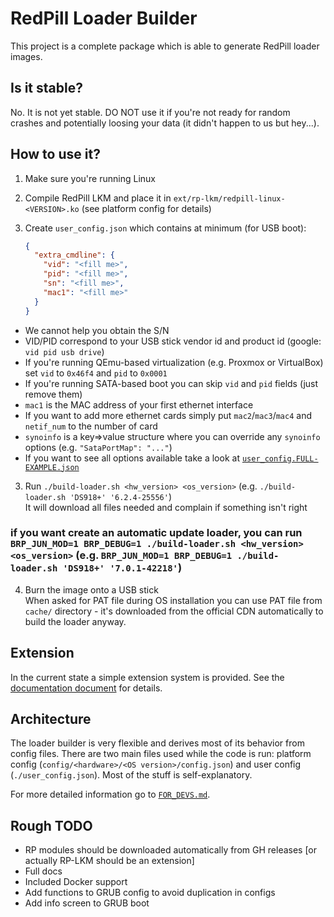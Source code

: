 # RedPill Loader Builder

This project is a complete package which is able to generate RedPill loader images.

## Is it stable?
No. It is not yet stable. DO NOT use it if you're not ready for random crashes and potentially loosing your data (it 
didn't happen to us but hey...).

## How to use it?
1. Make sure you're running Linux
2. Compile RedPill LKM and place it in `ext/rp-lkm/redpill-linux-<VERSION>.ko` (see platform config for details)
3. Create `user_config.json` which contains at minimum (for USB boot):

    ```json
    {
      "extra_cmdline": {
        "vid": "<fill me>",
        "pid": "<fill me>",
        "sn": "<fill me>",
        "mac1": "<fill me>"
      }
    }
    ```

 - We cannot help you obtain the S/N
 - VID/PID correspond to your USB stick vendor id and product id (google: `vid pid usb drive`)
 - If you're running QEmu-based virtualization (e.g. Proxmox or VirtualBox) set `vid` to `0x46f4` and `pid` to `0x0001`
 - If you're running SATA-based boot you can skip `vid` and `pid` fields (just remove them)
 - `mac1` is the MAC address of your first ethernet interface
 - If you want to add more ethernet cards simply put `mac2`/`mac3`/`mac4` and `netif_num` to the number of card
 - `synoinfo` is a key=>value structure where you can override any `synoinfo` options (e.g. `"SataPortMap": "..."`)
 - If you want to see all options available take a look at [`user_config.FULL-EXAMPLE.json`](user_config.FULL-EXAMPLE.json)

3. Run `./build-loader.sh <hw_version> <os_version>` (e.g. `./build-loader.sh 'DS918+' '6.2.4-25556'`)  
It will download all files needed and complain if something isn't right


### if you want create an automatic update loader, you can run `BRP_JUN_MOD=1 BRP_DEBUG=1 ./build-loader.sh <hw_version> <os_version>` (e.g. `BRP_JUN_MOD=1 BRP_DEBUG=1 ./build-loader.sh 'DS918+' '7.0.1-42218'`)  

4. Burn the image onto a USB stick  
When asked for PAT file during OS installation you can use PAT file from `cache/` directory - it's downloaded from the
official CDN automatically to build the loader anyway.

## Extension
In the current state a simple extension system is provided. See the [documentation document](docs/extensions-overview.md) 
for details.

## Architecture
The loader builder is very flexible and derives most of its behavior from config files. There are two main files used
while the code is run: platform config (`config/<hardware>/<OS version>/config.json`) and user config 
(`./user_config.json`). Most of the stuff is self-explanatory.

For more detailed information go to [`FOR_DEVS.md`](./FOR_DEVS.md).

## Rough TODO
 - RP modules should be downloaded automatically from GH releases [or actually RP-LKM should be an extension]
 - Full docs
 - Included Docker support
 - Add functions to GRUB config to avoid duplication in configs
 - Add info screen to GRUB boot
